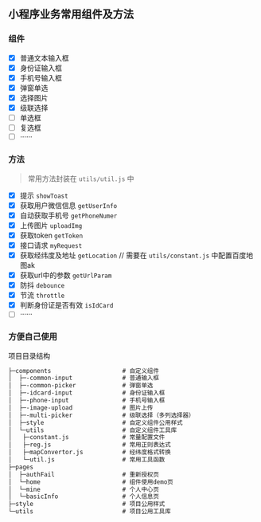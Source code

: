 ## 小程序业务常用组件及方法

### 组件

- [x] 普通文本输入框
- [x] 身份证输入框
- [x] 手机号输入框
- [x] 弹窗单选
- [x] 选择图片
- [x] 级联选择
- [ ] 单选框
- [ ] 复选框
- [ ] ······

### 方法

> 常用方法封装在 `utils/util.js` 中

- [x] 提示 `showToast`
- [x] 获取用户微信信息 `getUserInfo`
- [x] 自动获取手机号 `getPhoneNumer`
- [x] 上传图片 `uploadImg`
- [x] 获取token `getToken`
- [x] 接口请求 `myRequest`
- [x] 获取经纬度及地址 `getLocation`  // 需要在 `utils/constant.js` 中配置百度地图ak
- [x] 获取url中的参数 `getUrlParam`
- [x] 防抖 `debounce`
- [x] 节流 `throttle`
- [x] 判断身份证是否有效 `isIdCard`
- [ ] ······

### 方便自己使用

项目目录结构

```md
├─components                    # 自定义组件
│  ├─-common-input              # 普通输入框
│  ├─-common-picker             # 弹窗单选
│  ├─-idcard-input              # 身份证输入框
│  ├─-phone-input               # 手机号输入框
│  ├─-image-upload              # 图片上传
│  ├─-multi-picker              # 级联选择（多列选择器）
│  ├─style                      # 自定义组件公用样式
│  └─utils                      # 自定义组件工具库
│   ├─constant.js               # 常量配置文件
│   ├─reg.js                    # 常用正则表达式
│   ├─mapConvertor.js           # 经纬度格式转换
│   └─util.js                   # 常用工具函数                   
├─pages
│  ├─authFail                   # 重新授权页
│  └─home                       # 组件使用demo页
│  └─mine                       # 个人中心页
│  └─basicInfo                  # 个人信息页
├─style                         # 项目公用样式
└─utils                         # 项目公用工具库
```
